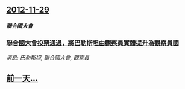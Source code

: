 ## [2012-11-29](/news/2012/11/29/index.md)

##### 聯合國大會
### [聯合國大會投票通過，將巴勒斯坦由觀察員實體提升為觀察員國 ](/news/2012/11/29/聯合國大會投票通過-將巴勒斯坦由觀察員實體提升為觀察員國.md)
_消息: 巴勒斯坦, 聯合國大會, 觀察員_

## [前一天...](/news/2012/11/28/index.md)

